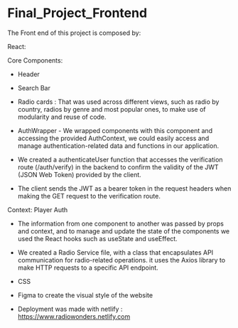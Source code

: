 # Final_Project_Frontend

The Front end of this project is composed by:

React:

Core Components:
- Header

- Search Bar

- Radio cards : That was used across different views, such as radio by country, radios by genre and most popular ones, to make use of modularity and reuse of code.

- AuthWrapper - We wrapped components with this component and accessing the provided AuthContext, we could easily access and manage authentication-related data and functions in our application. 

- We created a authenticateUser function that accesses the verification route (/auth/verify) in the backend to confirm the validity of the JWT (JSON Web Token) provided by the client. 

- The client sends the JWT as a bearer token in the request headers when making the GET request to the verification route. 

Context:
Player 
Auth 


- The information from one component to another was passed by props and context, and to manage and update the state of the components we used the React hooks such as useState and useEffect.

- We created a Radio Service file, with a class that encapsulates API communication for radio-related operations. it uses the Axios library to make HTTP requests to a specific API endpoint.

- CSS

- Figma to create the visual style of the website

- Deployment was made with netlify : https://www.radiowonders.netlify.com
